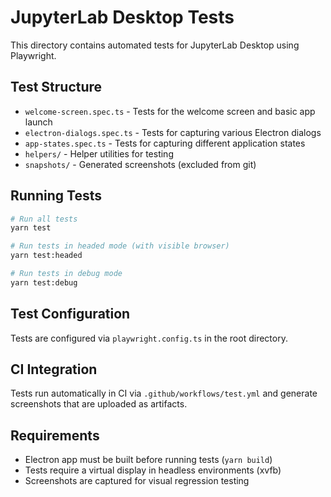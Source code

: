 # JupyterLab Desktop Tests

This directory contains automated tests for JupyterLab Desktop using Playwright.

## Test Structure

- `welcome-screen.spec.ts` - Tests for the welcome screen and basic app launch
- `electron-dialogs.spec.ts` - Tests for capturing various Electron dialogs
- `app-states.spec.ts` - Tests for capturing different application states
- `helpers/` - Helper utilities for testing
- `snapshots/` - Generated screenshots (excluded from git)

## Running Tests

```bash
# Run all tests
yarn test

# Run tests in headed mode (with visible browser)
yarn test:headed

# Run tests in debug mode
yarn test:debug
```

## Test Configuration

Tests are configured via `playwright.config.ts` in the root directory.

## CI Integration

Tests run automatically in CI via `.github/workflows/test.yml` and generate screenshots that are uploaded as artifacts.

## Requirements

- Electron app must be built before running tests (`yarn build`)
- Tests require a virtual display in headless environments (xvfb)
- Screenshots are captured for visual regression testing